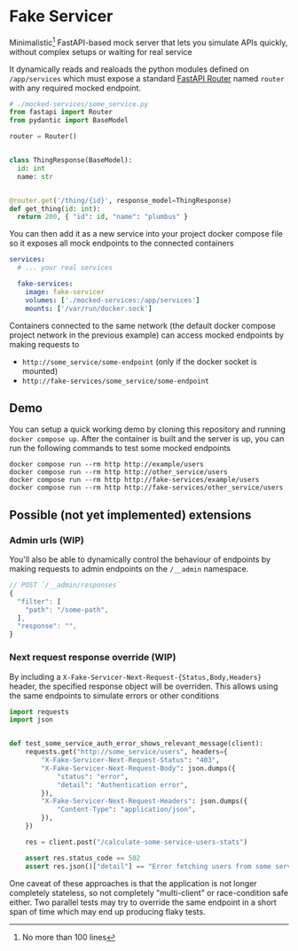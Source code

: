 # Fake Servicer

Minimalistic[^1] FastAPI-based mock server that lets you simulate APIs quickly, without complex setups or waiting for real service

[^1]: No more than 100 lines

It dynamically reads and realoads the python modules defined on `/app/services`
which must expose a standard [FastAPI Router](https://fastapi.tiangolo.com/tutorial/bigger-applications/?h=router#apirouter) named `router` with any required mocked endpoint.

```python
# ./mocked-services/some_service.py
from fastapi import Router
from pydantic import BaseModel

router = Router()


class ThingResponse(BaseModel):
  id: int
  name: str


@router.get('/thing/{id}', response_model=ThingResponse)
def get_thing(id: int):
  return 200, { "id": id, "name": "plumbus" }
```

You can then add it as a new service into your project docker compose file so
it exposes all mock endpoints to the connected containers

```yaml
services:
  # ... your real services

  fake-services:
    image: fake-servicer
    volumes: ['./mocked-services:/app/services']
    mounts: ['/var/run/docker.sock']
```

Containers connected to the same network (the default docker compose project 
network in the previous example) can access mocked endpoints by making requests
to
- `http://some_service/some-endpoint` (only if the docker socket is mounted)
- `http://fake-services/some_service/some-endpoint`

## Demo

You can setup a quick working demo by cloning this repository and running
`docker compose up`. After the container is built and the server is up, you can
run the following commands to test some mocked endpoints

```
docker compose run --rm http http://example/users
docker compose run --rm http http://other_service/users
docker compose run --rm http http://fake-services/example/users
docker compose run --rm http http://fake-services/other_service/users
```

## Possible (not yet implemented) extensions

### Admin urls (WIP)
You'll also be able to dynamically control the behaviour of endpoints by making
requests to admin endpoints on the `/__admin` namespace.

```js
// POST `/__admin/responses`
{
  "filter": [
    "path": "/some-path",
  ],
  "response": "",
}
```

### Next request response override (WIP)
By including a `X-Fake-Servicer-Next-Request-{Status,Body,Headers}` header, the
specified response object will be overriden. This allows using the same
endpoints to simulate errors or other conditions

```python
import requests
import json


def test_some_service_auth_error_shows_relevant_message(client):
    requests.get("http://some_service/users", headers={
        "X-Fake-Servicer-Next-Request-Status": "403",
        "X-Fake-Servicer-Next-Request-Body": json.dumps({
            "status": "error",
            "detail": "Authentication error",
        }),
        "X-Fake-Servicer-Next-Request-Headers": json.dumps({
            "Content-Type": "application/json",
        }),
    })

    res = client.post("/calculate-some-service-users-stats")

    assert res.status_code == 502
    assert res.json()["detail"] == "Error fetching users from some service: Authentication error"

```

One caveat of these approaches is that the application is not longer completely
stateless, so not completely "multi-client" or race-condition safe either. Two
parallel tests may try to override the same endpoint in a short span of time
which may end up producing flaky tests.
